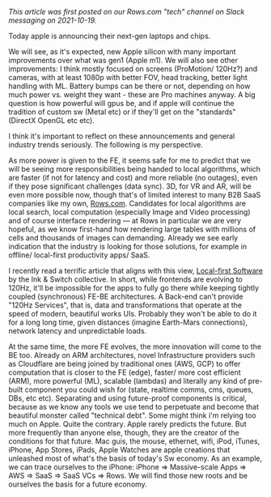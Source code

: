 _This article was first posted on our Rows.com "tech" channel on Slack messaging on 2021-10-19._

Today apple is announcing their next-gen laptops and chips. 

We will see, as it's expected, new Apple silicon with many important improvements over what was gen1 (Apple m1). We will also see other improvements: I think mostly focused on screens (ProMotion/ 120Hz?) and cameras, with at least 1080p with better FOV, head tracking, better light handling with ML. Battery bumps can be there or not, depending on how much power vs. weight they want - these are Pro machines anyway. A big question is how powerful will gpus be, and if apple will continue the tradition of custom sw (Metal etc) or if they'll get on the "standards" (DirectX OpenGL etc etc).

I think it's important to reflect on these announcements and general industry trends seriously. The following is my perspective.

As more power is given to the FE, it seems safe for me to predict that we will be seeing more responsibilities being handed to local algorithms, which are faster (if not for latency and cost) and more reliable (no outages), even if they pose significant challenges (data sync). 3D, for VR and AR, will be even more possible now, though that's of limited interest to many B2B SaaS companies like my own, [Rows.com](rows.com). Candidates for local algorithms are local search, local computation (especially Image and Video processing) and of course interface rendering — at Rows in particular we are very hopeful, as we know first-hand how rendering large tables with millions of cells and thousands of images can demanding. Already we see early indication that the industry is looking for those solutions, for example in offline/ local-first productivity apps/ SaaS. 

I recently read a terrific article that aligns with this view, [Local-first Software](https://www.inkandswitch.com/local-first.html) by the Ink & Switch collective. In short, while frontends are evolving to 120Hz, it'll be impossible for the apps to fully go there while keeping tightly coupled (synchronous) FE-BE architectures. A Back-end can't provide "120Hz Services", that is, data and transformations that operate at the speed of modern, beautiful works UIs. Probably they won't be able to do it for a long long time, given distances (imagine Earth-Mars connections), network latency and unpredictable loads.

At the same time, the more FE evolves, the more innovation will come to the BE too. Already on ARM architectures, novel Infrastructure providers such as Cloudflare are being joined by traditional ones (AWS, GCP) to offer computation that is closer to the FE (edge), faster/ more cost efficient (ARM), more powerful (ML), scalable (lambdas) and literally any kind of pre-built component you could wish for (state, realtime comms, cms, queues, DBs, etc etc). Separating and using future-proof components is critical, because as we know any tools we use tend to perpetuate and become that beautiful monster called "technical debt".
Some might think i'm relying too much on Apple. Quite the contrary. Apple rarely predicts the future. But more frequently than anyone else, though, they are the creator of the conditions for that future. Mac guis, the mouse, ethernet, wifi, iPod, iTunes, iPhone, App Stores, iPads, Apple Watches are apple creations that unleashed most of what's the basis of today's Sw economy. As an example, we can trace ourselves to the iPhone: iPhone => Massive-scale Apps => AWS => SaaS => SaaS VCs => Rows. We will find those new roots and be ourselves the basis for a future economy.
